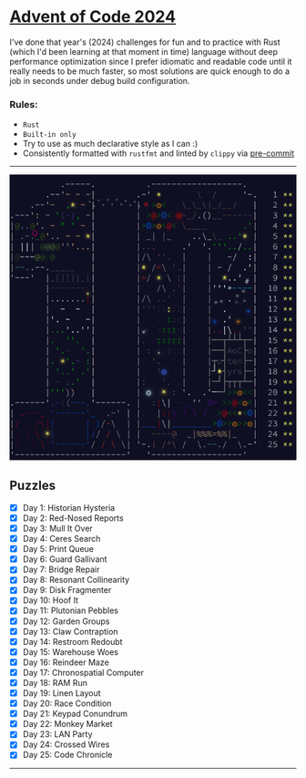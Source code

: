 # [Advent of Code 2024](https://adventofcode.com/2024)

I've done that year's (2024) challenges for fun and to practice with Rust (which I'd been learning at that moment in
time) language without deep performance optimization since I prefer idiomatic and readable code until it really needs to
be much faster, so most solutions are quick enough to do a job in seconds under debug build configuration.

### Rules:

- `Rust`
- `Built-in only`
- Try to use as much declarative style as I can :)
- Consistently formatted with `rustfmt` and linted by `clippy` via [pre-commit](https://pre-commit.com/index.html)

---

![My Image](./fifty-stars.png)

## Puzzles

- [x] Day 1: Historian Hysteria
- [x] Day 2: Red-Nosed Reports
- [x] Day 3: Mull It Over
- [x] Day 4: Ceres Search
- [x] Day 5: Print Queue
- [x] Day 6: Guard Gallivant
- [x] Day 7: Bridge Repair
- [x] Day 8: Resonant Collinearity
- [x] Day 9: Disk Fragmenter
- [x] Day 10: Hoof It
- [x] Day 11: Plutonian Pebbles
- [x] Day 12: Garden Groups
- [x] Day 13: Claw Contraption
- [x] Day 14: Restroom Redoubt
- [x] Day 15: Warehouse Woes
- [x] Day 16: Reindeer Maze
- [x] Day 17: Chronospatial Computer
- [x] Day 18: RAM Run
- [x] Day 19: Linen Layout
- [x] Day 20: Race Condition
- [x] Day 21: Keypad Conundrum
- [x] Day 22: Monkey Market
- [x] Day 23: LAN Party
- [x] Day 24: Crossed Wires
- [x] Day 25: Code Chronicle

---
